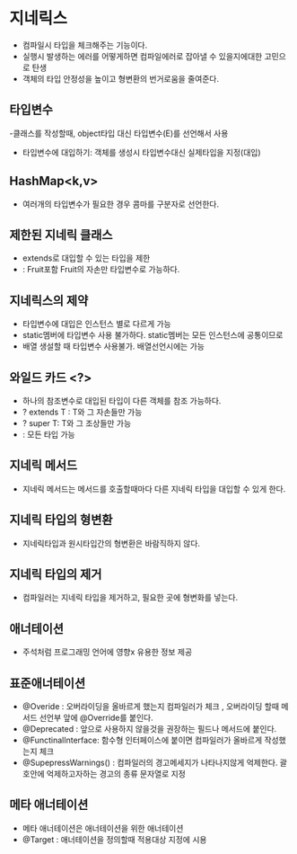# 지네릭스 
- 컴파일시 타입을 체크해주는 기능이다.  
-  실행시 발생하는 에러를 어떻게하면 컴파일에러로 잡아낼 수 있을지에대한 고민으로 탄생  
-  객체의 타입 안정성을 높이고 형변환의 번거로움을 줄여준다.  

## 타입변수 
-클래스를 작성할때, object타입 대신 타입변수(E)를 선언해서 사용  
- 타입변수에 대입하기: 객체를 생성시 타입변수대신 실제타입을 지정(대입)  

## HashMap<k,v>  
- 여러개의 타입변수가 필요한 경우 콤마를 구분자로 선언한다.  

## 제한된 지네릭 클래스 
- extends로 대입할 수 있는 타입을 제한  
- <T extends Fruit>  : Fruit포함 Fruit의 자손만 타입변수로 가능하다.  

## 지네릭스의 제약  
- 타입변수에 대입은 인스턴스 별로 다르게 가능  
- static멤버에 타입변수 사용 불가하다.  static멤버는 모든 인스턴스에 공통이므로  
- 배열 생설할 때 타입변수 사용불가. 배열선언시에는 가능  

## 와일드 카드 <?>  
- 하나의 참조변수로 대입된 타입이 다른 객체를 참조 가능하다.  
- ? extends T : T와 그 자손들만 가능  
- ? super T: T와 그 조상들만 가능  
- <?> : 모든 타입 가능  

## 지네릭 메서드 
- 지네릭 메서드는 메서드를 호출할때마다 다른 지네릭 타입을 대입할 수 있게 한다. 
  
## 지네릭 타입의 형변환  
- 지네릭타입과 원시타입간의 형변환은 바람직하지 않다.  

## 지네릭 타입의 제거
- 컴파일러는 지네릭  타입을 제거하고, 필요한 곳에 형변화를 넣는다.  

## 애너테이션 
- 주석처럼  프로그래밍 언어에 영향x 유용한 정보 제공  

 ## 표준애너테이션  
- @Overide : 오버라이딩을 올바르게 했는지 컴파일러가 체크 , 오버라이딩 할때 메서드 선언부 앞에 @Override를 붙인다.  
- @Deprecated : 앞으로 사용하지 않을것을 권장하는 필드나 메서드에 붙인다.  
- @FunctinalInterface: 함수형 인터페이스에 붙이면 컴파일러가 올바르게 작성했는지 체크  
- @SupepressWarnings() : 컴파일러의 경고메세지가 나타나지않게 억제한다.  괄호안에 억제하고자하는 경고의 종류 문자열로 지정  
 
 ## 메타 애너테이션  
- 메타 애너테이션은 애너테이션을 위한 애너테이션  
- @Target : 애너테이션을 정의할때 적용대상 지정에 시용  
  
  
  


  
  
  
  
  
  
  
  
  
  
  
  
  

